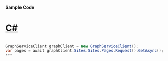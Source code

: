 #### Sample Code
# [C#](#tab/c-sharp)

```C#

GraphServiceClient graphClient = new GraphServiceClient();
var pages = await graphClient.Sites.Sites.Pages.Request().GetAsync();
*** 

```